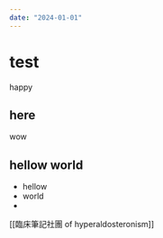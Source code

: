```yaml
---
date: "2024-01-01"
---
```


# test

happy

## here

wow

## hellow world

- hellow
- world
-

[[臨床筆記社團 of hyperaldosteronism]]

